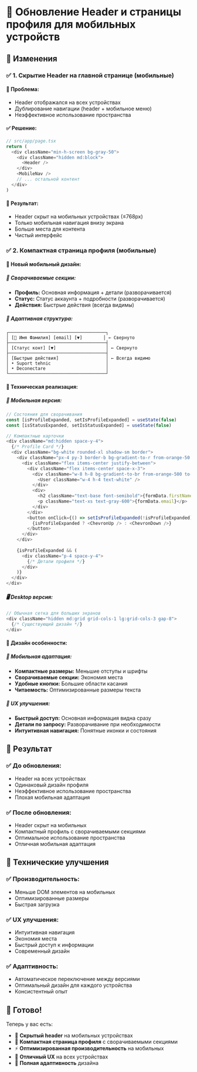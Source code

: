 # 📱 Обновление Header и страницы профиля для мобильных устройств

## 🎯 Изменения

### ✅ **1. Скрытие Header на главной странице (мобильные)**

#### 📱 **Проблема:**
- Header отображался на всех устройствах
- Дублирование навигации (header + мобильное меню)
- Неэффективное использование пространства

#### ✅ **Решение:**
```typescript
// src/app/page.tsx
return (
  <div className="min-h-screen bg-gray-50">
    <div className="hidden md:block">
      <Header />
    </div>
    <MobileNav />
    // ... остальной контент
  </div>
)
```

#### 🎯 **Результат:**
- Header скрыт на мобильных устройствах (≤768px)
- Только мобильная навигация внизу экрана
- Больше места для контента
- Чистый интерфейс

### ✅ **2. Компактная страница профиля (мобильные)**

#### 📱 **Новый мобильный дизайн:**

##### 🎨 **Сворачиваемые секции:**
- **Профиль:** Основная информация + детали (разворачивается)
- **Статус:** Статус аккаунта + подробности (разворачивается)
- **Действия:** Быстрые действия (всегда видимы)

##### 📐 **Адаптивная структура:**
```
┌─────────────────────────────────────┐
│ [👤 Имя Фамилия] [email] [▼]        │ ← Свернуто
├─────────────────────────────────────┤
│ [Статус конт] [▼]                   │ ← Свернуто  
├─────────────────────────────────────┤
│ [Быстрые действия]                  │ ← Всегда видимо
│ • Suport tehnic                     │
│ • Deconectare                       │
└─────────────────────────────────────┘
```

#### 🔧 **Техническая реализация:**

##### 📱 **Мобильная версия:**
```typescript
// Состояния для сворачивания
const [isProfileExpanded, setIsProfileExpanded] = useState(false)
const [isStatusExpanded, setIsStatusExpanded] = useState(false)

// Компактные карточки
<div className="md:hidden space-y-4">
  {/* Profile Card */}
  <div className="bg-white rounded-xl shadow-sm border">
    <div className="px-4 py-3 border-b bg-gradient-to-r from-orange-50 to-red-50">
      <div className="flex items-center justify-between">
        <div className="flex items-center space-x-3">
          <div className="w-8 h-8 bg-gradient-to-br from-orange-500 to-red-500 rounded-lg">
            <User className="w-4 h-4 text-white" />
          </div>
          <div>
            <h2 className="text-base font-semibold">{formData.firstName} {formData.lastName}</h2>
            <p className="text-xs text-gray-600">{formData.email}</p>
          </div>
        </div>
        <button onClick={() => setIsProfileExpanded(!isProfileExpanded)}>
          {isProfileExpanded ? <ChevronUp /> : <ChevronDown />}
        </button>
      </div>
    </div>
    
    {isProfileExpanded && (
      <div className="p-4 space-y-4">
        {/* Детали профиля */}
      </div>
    )}
  </div>
</div>
```

##### 🖥️ **Desktop версия:**
```typescript
// Обычная сетка для больших экранов
<div className="hidden md:grid grid-cols-1 lg:grid-cols-3 gap-8">
  {/* Существующий дизайн */}
</div>
```

#### 🎨 **Дизайн особенности:**

##### 📱 **Мобильная адаптация:**
- **Компактные размеры:** Меньшие отступы и шрифты
- **Сворачиваемые секции:** Экономия места
- **Удобные кнопки:** Большие области касания
- **Читаемость:** Оптимизированные размеры текста

##### 🎯 **UX улучшения:**
- **Быстрый доступ:** Основная информация видна сразу
- **Детали по запросу:** Разворачивание при необходимости
- **Интуитивная навигация:** Понятные иконки и состояния

## 🚀 **Результат**

### ✅ **До обновления:**
- Header на всех устройствах
- Одинаковый дизайн профиля
- Неэффективное использование пространства
- Плохая мобильная адаптация

### ✅ **После обновления:**
- Header скрыт на мобильных
- Компактный профиль с сворачиваемыми секциями
- Оптимальное использование пространства
- Отличная мобильная адаптация

## 🔧 **Технические улучшения**

### ✅ **Производительность:**
- Меньше DOM элементов на мобильных
- Оптимизированные размеры
- Быстрая загрузка

### ✅ **UX улучшения:**
- Интуитивная навигация
- Экономия места
- Быстрый доступ к информации
- Современный дизайн

### ✅ **Адаптивность:**
- Автоматическое переключение между версиями
- Оптимальный дизайн для каждого устройства
- Консистентный опыт

## 🎯 **Готово!**

Теперь у вас есть:
- 📱 **Скрытый header** на мобильных устройствах
- 🎨 **Компактная страница профиля** с сворачиваемыми секциями
- ⚡ **Оптимизированная производительность** на мобильных
- 🎯 **Отличный UX** на всех устройствах
- 📐 **Полная адаптивность** дизайна 